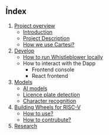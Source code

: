 ## Índex

1. [Project overview](project_overview.md)
   - [Introduction](project_overview.md#introduction)
   - [Project Description](project_overview.md#project-description)
   - [How we use Cartesi?](project_overview.md#how-we-use-cartesi)
1. [Develop](develop.md)
   - [How to run Whistleblower locally](project_overview#how-to-run-whistleblower-locally)
   - How to interact with the Dapp
     - Frontend console
     - React frontend
1. [Models](models.md)
   - [AI models](models.md#ai-models)
   - [Licence plate detection](models.md#licence-plate-detection-yolox)
   - [Character recognition](models.md#character-recognition)
1. [Building Wheels for RISC-V](wheels.md)
   - [How to use?](wheels.md#how-to-use)
   - [How to contrubute?](wheels.md#how-to-contribute)
1. [Research](research.md)
